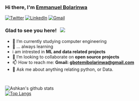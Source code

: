 ### Hi there, I'm <a href="https://www.linkedin.com/in/emmanuel-bolarinwa/" target="_blank">Emmanuel Bolarinwa</a> <img src="https://media.giphy.com/media/hvRJCLFzcasrR4ia7z/giphy.gif" width="12px">

[![Twitter](https://img.shields.io/badge/Twitter-%231DA1F2.svg?style=for-the-badge&logo=Twitter&logoColor=white)](https://twitter.com/_oluwagbotty)
[![LinkedIn](https://img.shields.io/badge/linkedin-%230077B5.svg?style=for-the-badge&logo=linkedin&logoColor=white)](https://www.linkedin.com/in/emmanuel-bolarinwa/)
[![Gmail](https://img.shields.io/badge/Gmail-D14836?style=for-the-badge&logo=gmail&logoColor=white)](mailto:gbotemibolarinwa@gmail.com)

### Glad to see you here! &nbsp; ![](https://visitor-badge.glitch.me/badge?page_id=GbotemiB.GbotemiB)

- 📖 I’m currently studying computer engineering 
- 🌱 ... always learning
- i am intrested in **ML and data related projects**
- 👯 I’m looking to collaborate on **open source projects**
- 📫 How to reach me: **Gmail: gbotemibolarinwa@gmail.com**
- 💬 Ask me about anything relating python, or Data.

<br>

![Ashkan's github stats](https://github-readme-stats.vercel.app/api?username=gbotemib&show_icons=true&theme=default) <br>
[![Top Langs](https://github-readme-stats.vercel.app/api/top-langs/?username=onifs10&layout=compact)](https://github.com/gbotemib/gbotemib)

<!--
**onifs10/onifs10** is a ✨ _special_ ✨ repository because its `README.md` (this file) appears on your GitHub profile.

Here are some ideas to get you started:

- 🔭 I’m currently working on ...
- 🌱 I’m currently learning ...
- 👯 I’m looking to collaborate on ...
- 🤔 I’m looking for help with ...
- 💬 Ask me about ...
- 📫 How to reach me: ...
- 😄 Pronouns: ...
- ⚡ Fun fact: ...
-->
